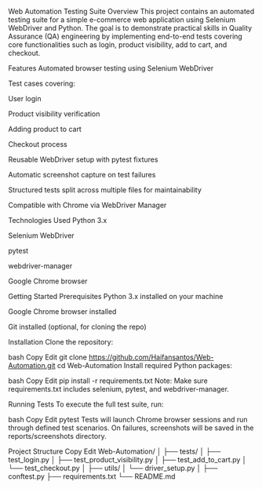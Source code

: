 Web Automation Testing Suite
Overview
This project contains an automated testing suite for a simple e-commerce web application using Selenium WebDriver and Python. The goal is to demonstrate practical skills in Quality Assurance (QA) engineering by implementing end-to-end tests covering core functionalities such as login, product visibility, add to cart, and checkout.

Features
Automated browser testing using Selenium WebDriver

Test cases covering:

User login

Product visibility verification

Adding product to cart

Checkout process

Reusable WebDriver setup with pytest fixtures

Automatic screenshot capture on test failures

Structured tests split across multiple files for maintainability

Compatible with Chrome via WebDriver Manager

Technologies Used
Python 3.x

Selenium WebDriver

pytest

webdriver-manager

Google Chrome browser

Getting Started
Prerequisites
Python 3.x installed on your machine

Google Chrome browser installed

Git installed (optional, for cloning the repo)

Installation
Clone the repository:

bash
Copy
Edit
git clone https://github.com/Haifansantos/Web-Automation.git
cd Web-Automation
Install required Python packages:

bash
Copy
Edit
pip install -r requirements.txt
Note: Make sure requirements.txt includes selenium, pytest, and webdriver-manager.

Running Tests
To execute the full test suite, run:

bash
Copy
Edit
pytest
Tests will launch Chrome browser sessions and run through defined test scenarios. On failures, screenshots will be saved in the reports/screenshots directory.

Project Structure
Copy
Edit
Web-Automation/
│
├── tests/
│   ├── test_login.py
│   ├── test_product_visibility.py
│   ├── test_add_to_cart.py
│   └── test_checkout.py
│
├── utils/
│   └── driver_setup.py
│
├── conftest.py
├── requirements.txt
└── README.md
